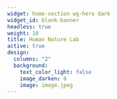 ```yaml
---
widget: home-section wg-hero dark
widget_id: blank-banner
headless: true
weight: 10
title: Human Nature Lab
active: true
design:
  columns: "2"
  background:
    text_color_light: false
    image_darken: 0
    image: image.jpeg
---
```


